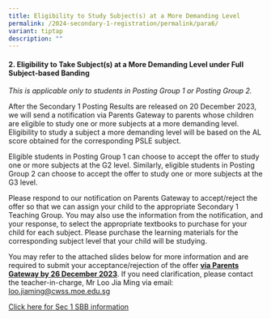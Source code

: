 ```yaml
---
title: Eligibility to Study Subject(s) at a More Demanding Level
permalink: /2024-secondary-1-registration/permalink/para6/
variant: tiptap
description: ""
---
```

<h4>2. Eligibility to Take Subject(s) at a More Demanding Level under Full Subject-based Banding</h4><p><em>This is applicable only to students in Posting Group 1 or Posting Group 2.</em></p><p>After the Secondary 1 Posting Results are released on 20 December 2023, we will send a notification via Parents Gateway to parents whose children are eligible to study one or more subjects at a more demanding level. Eligibility to study a subject a more demanding level will be based on the AL score obtained for the corresponding PSLE subject.</p><p>Eligible students in Posting Group 1 can choose to accept the offer to study one or more subjects at the G2 level. Similarly, eligible students in Posting Group 2 can choose to accept the offer to study one or more subjects at the G3 level.</p><p>Please respond to our notification on Parents Gateway to accept/reject the offer so that we can assign your child to the appropriate Secondary 1 Teaching Group. You may also use the information from the notification, and your response, to select the appropriate textbooks to purchase for your child for each subject. Please purchase the learning materials for the corresponding subject level that your child will be studying.</p><p>You may refer to the attached slides below for more information and are required to submit your acceptance/rejection of the offer <strong><u>via Parents Gateway by 26 December 2023</u></strong>. If you need clarification, please contact the teacher-in-charge, Mr Loo Jia Ming via email: <a href="mailto:loo.jiaming@cwss.moe.edu.sg" rel="noopener noreferrer nofollow" target="_blank">loo.jiaming@cwss.moe.edu.sg</a></p><p><a href="/files/Sec_1_SBB_slides_for_Parents_updated_20231113.pdf" rel="noopener noreferrer nofollow" target="_blank">Click here for Sec 1 SBB information</a></p>